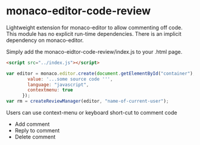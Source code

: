 # monaco-editor-code-review
Lightweight extension for monaco-editor to allow commenting off code. This module has no explicit run-time dependencies. There is an implicit dependency on monaco-editor.

Simply add the monaco-eidtor-code-review/index.js to your .html page.

```html
<script src="../index.js"></script>
```

```javascript
var editor = monaco.editor.create(document.getElementById("container"), {
        value: '...some source code ''',
        language: "javascript",        
        contextmenu: true
      });
var rm = createReviewManager(editor, "name-of-current-user");
```

Users can use context-menu or keyboard short-cut to comment code
- Add comment
- Reply to comment
- Delete comment
